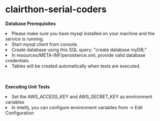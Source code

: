 # clairthon-serial-coders

**Database Prerequisites**
<li>Please make sure you have mysql installed on your machine and the service is running.
<li>Start mysql client from console.
<li>Create database using this SQL query: "create database myDB;"
<li>In resources/META-INF/persistence.xml, provide valid database credentials.
<li>Tables will be created automatically when tests are executed.

<br><br>
**Executing Unit Tests**
<li>Set the AWS_ACCESS_KEY and AWS_SECRET_KEY as environment variables</li>
<li>In intellij, you can configure environment variables from -> Edit Configuration</li>
